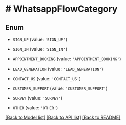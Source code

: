 # # WhatsappFlowCategory

## Enum


* `SIGN_UP` (value: `'SIGN_UP'`)

* `SIGN_IN` (value: `'SIGN_IN'`)

* `APPOINTMENT_BOOKING` (value: `'APPOINTMENT_BOOKING'`)

* `LEAD_GENERATION` (value: `'LEAD_GENERATION'`)

* `CONTACT_US` (value: `'CONTACT_US'`)

* `CUSTOMER_SUPPORT` (value: `'CUSTOMER_SUPPORT'`)

* `SURVEY` (value: `'SURVEY'`)

* `OTHER` (value: `'OTHER'`)


[[Back to Model list]](../../README.md#models) [[Back to API list]](../../README.md#endpoints) [[Back to README]](../../README.md)
